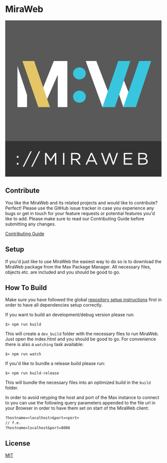 MiraWeb
=============

![MiraWeb](src/assets/miraweb_logo_bar.png)

## Contribute

You like the MiraWeb and its related projects and would like to contribute? Perfect! Please use the GitHub issue tracker in case you experience any bugs or get in touch for your feature requests or potential features you'd like to add. Please make sure to read our Contributing Guide before submitting any changes.

[Contributing Guide](../../CONTRIBUTING.md)

## Setup

If you'd just like to use MiraWeb the easiest way to do so is to download the MiraWeb package from the Max Package Manager. All necessary files, objects etc. are included and you should be good to go.

## How To Build

Make sure you have followed the global [repository setup instructions](../../README.md) first in order to have all dependencies setup correctly.

If you want to build an development/debug version please run:

```
$> npm run build
```

This will create a `dev_build` folder with the necessary files to run MiraWeb. Just open the index.html and you should be good to go. For convenience there is also a `watching` task available:

```
$> npm run watch
```


If you'd like to bundle a release build please run:

```
$> npm run build-release
```

This will bundle the necessary files into an optimized build in the `build` folder.

In order to avoid retyping the host and port of the Max instance to connect to you can use the following query parameters appended to the file url in your Browser in order to have them set on start of the MiraWeb client:

	?hostname=<localhost>&port=<port>
	// f.e.
	?hostname=localhost&port=8086

## License

[MIT](LICENSE)
